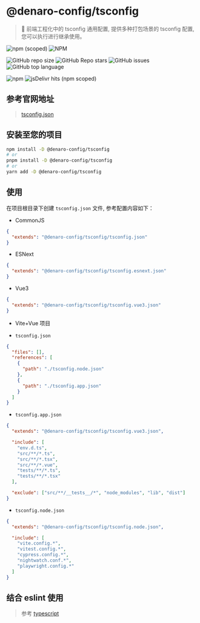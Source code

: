 # @denaro-config/tsconfig

> :tada: 前端工程化中的 tsconfig 通用配置, 提供多种打包场景的 tsconfig 配置, 您可以执行进行继承使用。

![npm (scoped)](https://img.shields.io/npm/v/%40denaro-config/tsconfig)
![NPM](https://img.shields.io/npm/l/%40denaro-config%2Ftsconfig)

![GitHub repo size](https://img.shields.io/github/repo-size/denaro-org/frontend-engineering-config)
![GitHub Repo stars](https://img.shields.io/github/stars/denaro-org/frontend-engineering-config)
![GitHub issues](https://img.shields.io/github/issues/denaro-org/frontend-engineering-config)
![GitHub top language](https://img.shields.io/github/languages/top/denaro-org/frontend-engineering-config)

![npm](https://img.shields.io/npm/dw/%40denaro-config/tsconfig)
![jsDelivr hits (npm scoped)](https://img.shields.io/jsdelivr/npm/hd/%40denaro-config%2Ftsconfig)

## 参考官网地址

> [tsconfig.json](https://www.typescriptlang.org/docs/handbook/tsconfig-json.html)

## 安装至您的项目

```bash
npm install -D @denaro-config/tsconfig
# or
pnpm install -D @denaro-config/tsconfig
# or
yarn add -D @denaro-config/tsconfig
```

## 使用

在项目根目录下创建 `tsconfig.json` 文件, 参考配置内容如下：

- CommonJS

```json
{
  "extends": "@denaro-config/tsconfig/tsconfig.json"
}
```

- ESNext

```json
{
  "extends": "@denaro-config/tsconfig/tsconfig.esnext.json"
}
```

- Vue3

```json
{
  "extends": "@denaro-config/tsconfig/tsconfig.vue3.json"
}
```

- Vite+Vue 项目

- `tsconfig.json`

```json
{
  "files": [],
  "references": [
    {
      "path": "./tsconfig.node.json"
    },
    {
      "path": "./tsconfig.app.json"
    }
  ]
}
```

- `tsconfig.app.json`

```json
{
  "extends": "@denaro-config/tsconfig/tsconfig.vue3.json",

  "include": [
    "env.d.ts",
    "src/**/*.ts",
    "src/**/*.tsx",
    "src/**/*.vue",
    "tests/**/*.ts",
    "tests/**/*.tsx"
  ],

  "exclude": ["src/**/__tests__/*", "node_modules", "lib", "dist"]
}
```

- `tsconfig.node.json`

```json
{
  "extends": "@denaro-config/tsconfig/tsconfig.node.json",

  "include": [
    "vite.config.*",
    "vitest.config.*",
    "cypress.config.*",
    "nightwatch.conf.*",
    "playwright.config.*"
  ]
}
```

## 结合 eslint 使用

> 参考 [typescript](../typescript/README.md)
